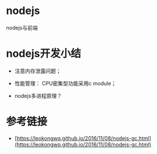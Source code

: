 
# nodejs

nodejs与前端



# nodejs开发小结

* 注意内存泄露问题；

* 性能管理： CPU密集型功能采用c module；

* nodejs多进程原理？



# 参考链接

- [https://leokongwq.github.io/2016/11/08/nodejs-gc.html](https://leokongwq.github.io/2016/11/08/nodejs-gc.html)